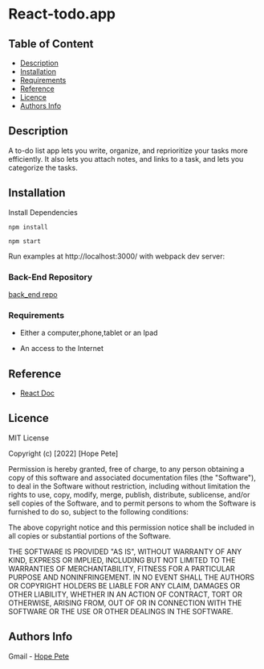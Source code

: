  # React-todo.app

## Table of Content

+ [Description](#description)
+ [Installation](#Installation)
+ [Requirements](#requirements)
+ [Reference](#reference)
+ [Licence](#licence)
+ [Authors Info](#author-Info)

## Description
<p>A to-do list app lets you write, organize, and reprioritize your tasks more efficiently. It also lets you attach notes, and links to a task, and lets you categorize the tasks.</p>

## Installation
Install Dependencies
```
npm install
```

```
npm start
```

Run examples at http://localhost:3000/ with webpack dev server:


### Back-End Repository

<a href='https://github.com/Achiengy/ToDo-Server.git'>back_end repo<a/>



### Requirements

* Either a computer,phone,tablet or an Ipad

* An access to the Internet



## Reference
* <a href='https://reactjs.org/'>React Doc</a>

 

## Licence

MIT License

Copyright (c) [2022] [Hope Pete]

Permission is hereby granted, free of charge, to any person obtaining a copy
of this software and associated documentation files (the "Software"), to deal
in the Software without restriction, including without limitation the rights
to use, copy, modify, merge, publish, distribute, sublicense, and/or sell
copies of the Software, and to permit persons to whom the Software is
furnished to do so, subject to the following conditions:

The above copyright notice and this permission notice shall be included in all
copies or substantial portions of the Software.

THE SOFTWARE IS PROVIDED "AS IS", WITHOUT WARRANTY OF ANY KIND, EXPRESS OR
IMPLIED, INCLUDING BUT NOT LIMITED TO THE WARRANTIES OF MERCHANTABILITY,
FITNESS FOR A PARTICULAR PURPOSE AND NONINFRINGEMENT. IN NO EVENT SHALL THE
AUTHORS OR COPYRIGHT HOLDERS BE LIABLE FOR ANY CLAIM, DAMAGES OR OTHER
LIABILITY, WHETHER IN AN ACTION OF CONTRACT, TORT OR OTHERWISE, ARISING FROM,
OUT OF OR IN CONNECTION WITH THE SOFTWARE OR THE USE OR OTHER DEALINGS IN THE
SOFTWARE.

 

## Authors Info

Gmail - [Hope Pete](hope.pete@student.moringaschool.com)
